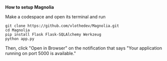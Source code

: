 


**How to setup Magnolia**

Make a codespace and open its terminal and run

```
git clone https://github.com/vlothedev/Magnolia.git
cd Magnolia
pip install Flask Flask-SQLAlchemy Werkzeug
python app.py
```
Then, click "Open in Browser" on the notification that says "Your application running on port 5000 is available."
